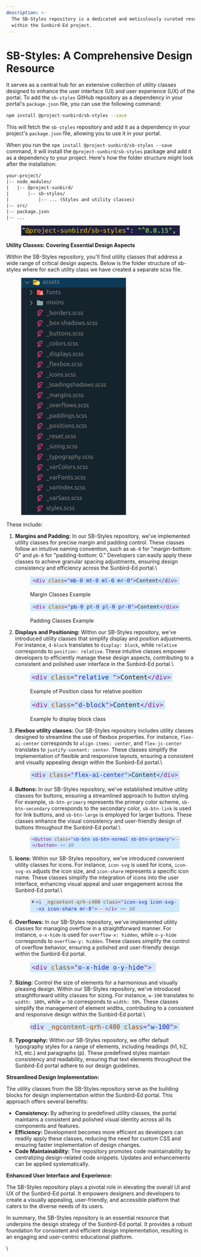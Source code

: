 ```yaml
---
description: >-
  The SB-Styles repository is a dedicated and meticulously curated resource
  within the Sunbird-Ed project.
---
```


# SB-Styles: A Comprehensive Design Resource

It serves as a central hub for an extensive collection of utility classes designed to enhance the user interface (UI) and user experience (UX) of the portal. To add the `sb-styles` GitHub repository as a dependency in your portal's `package.json` file, you can use the following command:

```bash
npm install @project-sunbird/sb-styles --save
```

This will fetch the `sb-styles` repository and add it as a dependency in your project's `package.json` file, allowing you to use it in your portal.&#x20;

When you run the `npm install @project-sunbird/sb-styles --save` command, it will install the `@project-sunbird/sb-styles` package and add it as a dependency to your project. Here's how the folder structure might look after the installation:

```plaintext
your-project/
|-- node_modules/
|   |-- @project-sunbird/
|       |-- sb-styles/
|           |-- ... (Styles and utility classes)
|-- src/
|-- package.json
|-- ...
```



<figure><img src="../../../.gitbook/assets/image (6).png" alt=""><figcaption></figcaption></figure>

**Utility Classes: Covering Essential Design Aspects**

Within the SB-Styles repository, you'll find utility classes that address a wide range of critical design aspects. Below is the folder structure of sb-styles where for each utility class we have created a separate scss file.

<figure><img src="../../../.gitbook/assets/image (8).png" alt=""><figcaption></figcaption></figure>



&#x20;These include:

1.  **Margins and Padding:** In our SB-Styles repository, we've implemented utility classes for precise margin and padding control. These classes follow an intuitive naming convention, such as `mb-0` for "margin-bottom: 0" and `pb-0` for "padding-bottom: 0." Developers can easily apply these classes to achieve granular spacing adjustments, ensuring design consistency and efficiency across the Sunbird-Ed portal.\


    <figure><img src="../../../.gitbook/assets/image (49).png" alt=""><figcaption><p>Margin Classes Example</p></figcaption></figure>

    <figure><img src="../../../.gitbook/assets/image (52).png" alt=""><figcaption><p>Padding Classes Example</p></figcaption></figure>
2.  **Displays and Positioning:** Within our SB-Styles repository, we've introduced utility classes that simplify display and position adjustments. For instance, `d-block` translates to `display: block`, while `relative` corresponds to `position: relative`. These intuitive classes empower developers to efficiently manage these design aspects, contributing to a consistent and polished user interface in the Sunbird-Ed portal.\


    <figure><img src="../../../.gitbook/assets/image (54).png" alt=""><figcaption><p>Example of Position class for relative position</p></figcaption></figure>

    <figure><img src="../../../.gitbook/assets/image (55).png" alt=""><figcaption><p>Example fo display block class</p></figcaption></figure>
3.  **Flexbox utility classes:** Our SB-Styles repository includes utility classes designed to streamline the use of flexbox properties. For instance, `flex-ai-center` corresponds to `align-items: center`, and `flex-jc-center` translates to `justify-content: center`. These classes simplify the implementation of flexible and responsive layouts, ensuring a consistent and visually appealing design within the Sunbird-Ed portal.\


    <figure><img src="../../../.gitbook/assets/image (56).png" alt=""><figcaption></figcaption></figure>
4.  **Buttons:** In our SB-Styles repository, we've established intuitive utility classes for buttons, ensuring a streamlined approach to button styling. For example, `sb-btn-primary` represents the primary color scheme, `sb-btn-secondary` corresponds to the secondary color, `sb-btn-link` is used for link buttons, and `sb-btn-large` is employed for larger buttons. These classes enhance the visual consistency and user-friendly design of buttons throughout the Sunbird-Ed portal.\


    <figure><img src="../../../.gitbook/assets/image (57).png" alt=""><figcaption></figcaption></figure>
5.  **Icons:** Within our SB-Styles repository, we've introduced convenient utility classes for icons. For instance, `icon-svg` is used for icons, `icon-svg-xs` adjusts the icon size, and `icon-share` represents a specific icon name. These classes simplify the integration of icons into the user interface, enhancing visual appeal and user engagement across the Sunbird-Ed portal.\


    <figure><img src="../../../.gitbook/assets/image (58).png" alt=""><figcaption></figcaption></figure>
6.  **Overflows:** In our SB-Styles repository, we've implemented utility classes for managing overflow in a straightforward manner. For instance, `o-x-hide` is used for `overflow-x: hidden`, while `o-y-hide` corresponds to `overflow-y: hidden`. These classes simplify the control of overflow behavior, ensuring a polished and user-friendly design within the Sunbird-Ed portal.

    <figure><img src="../../../.gitbook/assets/image (60).png" alt=""><figcaption></figcaption></figure>
7.  **Sizing:** Control the size of elements for a harmonious and visually pleasing design. Within our SB-Styles repository, we've introduced straightforward utility classes for sizing. For instance, `w-100` translates to `width: 100%`, while `w-50` corresponds to `width: 50%`. These classes simplify the management of element widths, contributing to a consistent and responsive design within the Sunbird-Ed portal.\


    <figure><img src="../../../.gitbook/assets/image (59).png" alt=""><figcaption></figcaption></figure>
8. **Typography:** Within our SB-Styles repository, we offer default typography styles for a range of elements, including headings (h1, h2, h3, etc.) and paragraphs (p). These predefined styles maintain consistency and readability, ensuring that text elements throughout the Sunbird-Ed portal adhere to our design guidelines.

**Streamlined Design Implementation:**

The utility classes from the SB-Styles repository serve as the building blocks for design implementation within the Sunbird-Ed portal. This approach offers several benefits:

* **Consistency:** By adhering to predefined utility classes, the portal maintains a consistent and polished visual identity across all its components and features.
* **Efficiency:** Development becomes more efficient as developers can readily apply these classes, reducing the need for custom CSS and ensuring faster implementation of design changes.
* **Code Maintainability:** The repository promotes code maintainability by centralizing design-related code snippets. Updates and enhancements can be applied systematically.

**Enhanced User Interface and Experience:**

The SB-Styles repository plays a pivotal role in elevating the overall UI and UX of the Sunbird-Ed portal. It empowers designers and developers to create a visually appealing, user-friendly, and accessible platform that caters to the diverse needs of its users.

In summary, the SB-Styles repository is an essential resource that underpins the design strategy of the Sunbird-Ed portal. It provides a robust foundation for consistent and efficient design implementation, resulting in an engaging and user-centric educational platform.

\\
